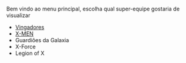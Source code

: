 Bem vindo ao menu principal, escolha qual super-equipe gostaria de visualizar

- [Vingadores](https://github.com/GuhBrando/super-equipes/blob/main/vingadores.md)
- [X-MEN](https://github.com/GuhBrando/super-equipes/blob/main/xmen.md)
- Guardiões da Galaxia
- X-Force
- Legion of X